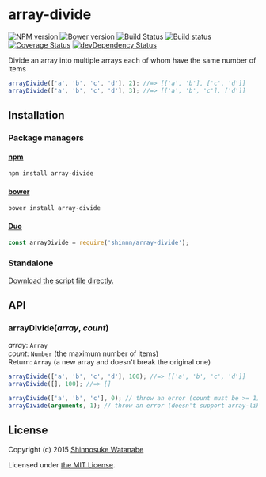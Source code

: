 # array-divide

[![NPM version](https://img.shields.io/npm/v/array-divide.svg)](https://www.npmjs.com/package/array-divide)
[![Bower version](https://img.shields.io/bower/v/array-divide.svg)](https://github.com/shinnn/array-divide/releases)
[![Build Status](https://travis-ci.org/shinnn/array-divide.svg?branch=master)](https://travis-ci.org/shinnn/array-divide)
[![Build status](https://ci.appveyor.com/api/projects/status/ej0wgflqdijku4c7?svg=true)](https://ci.appveyor.com/project/ShinnosukeWatanabe/array-divide)
[![Coverage Status](https://img.shields.io/coveralls/shinnn/array-divide.svg)](https://coveralls.io/r/shinnn/array-divide)
[![devDependency Status](https://david-dm.org/shinnn/array-divide/dev-status.svg)](https://david-dm.org/shinnn/array-divide#info=devDependencies)

Divide an array into multiple arrays each of whom have the same number of items

```javascript
arrayDivide(['a', 'b', 'c', 'd'], 2); //=> [['a', 'b'], ['c', 'd']]
arrayDivide(['a', 'b', 'c', 'd'], 3); //=> [['a', 'b', 'c'], ['d']]
```

## Installation

### Package managers

#### [npm](https://www.npmjs.com/)

```sh
npm install array-divide
```

#### [bower](http://bower.io/)

```sh
bower install array-divide
```

#### [Duo](http://duojs.org/)

```javascript
const arrayDivide = require('shinnn/array-divide');
```

### Standalone

[Download the script file directly.](https://raw.githubusercontent.com/shinnn/array-divide/master/browser.js)

## API

### arrayDivide(*array*, *count*)

*array*: `Array`  
*count*: `Number` (the maximum number of items)  
Return: `Array` (a new array and doesn't break the original one)

```javascript
arrayDivide(['a', 'b', 'c', 'd'], 100); //=> [['a', 'b', 'c', 'd']]
arrayDivide([], 100); //=> []

arrayDivide(['a', 'b', 'c'], 0); // throw an error (count must be >= 1)
arrayDivide(arguments, 1); // throw an error (doesn't support array-like object)
```

## License

Copyright (c) 2015 [Shinnosuke Watanabe](https://github.com/shinnn)

Licensed under [the MIT License](./LICENSE).
